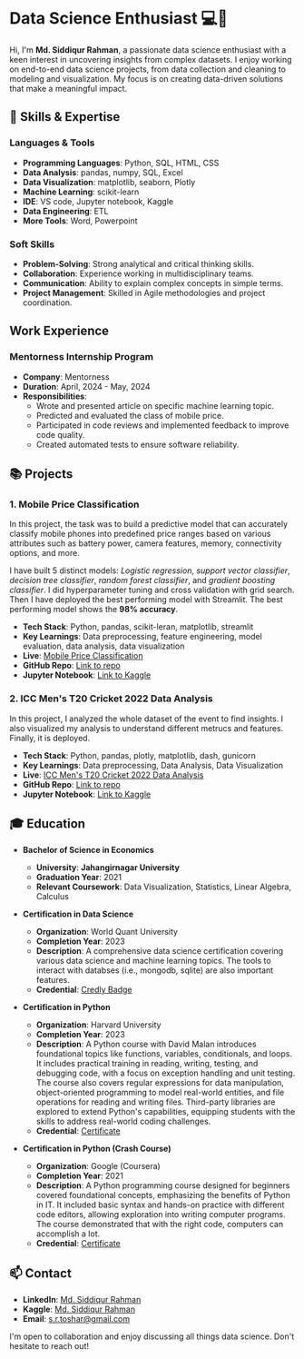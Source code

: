 # Data Science Enthusiast 💻🔬

Hi, I'm __Md. Siddiqur Rahman__, a passionate data science enthusiast with a keen interest in uncovering insights from complex datasets. I enjoy working on end-to-end data science projects, from data collection and cleaning to modeling and visualization. My focus is on creating data-driven solutions that make a meaningful impact.

## 🧠 Skills & Expertise
### Languages & Tools
- **Programming Languages**: Python, SQL, HTML, CSS
- **Data Analysis**: pandas, numpy, SQL, Excel
- **Data Visualization**: matplotlib, seaborn, Plotly
- **Machine Learning**: scikit-learn
- **IDE**: VS code, Jupyter notebook, Kaggle
- **Data Engineering**: ETL
- **More Tools**: Word, Powerpoint
<!--
- **Deep Learning**: CNNs, RNNs, LSTMs
- **Big Data**: Apache Spark, Hadoop, AWS, Google Cloud
-->

### Soft Skills
- **Problem-Solving**: Strong analytical and critical thinking skills.
- **Collaboration**: Experience working in multidisciplinary teams.
- **Communication**: Ability to explain complex concepts in simple terms.
- **Project Management**: Skilled in Agile methodologies and project coordination.

## Work Experience
### Mentorness Internship Program
- **Company**: Mentorness
- **Duration**: April, 2024 - May, 2024
- **Responsibilities**:
  - Wrote and presented article on specific machine learning topic.
  - Predicted and evaluated the class of mobile price.
  - Participated in code reviews and implemented feedback to improve code quality.
  - Created automated tests to ensure software reliability.


## 📚 Projects
### 1. **Mobile Price Classification**
In this project, the task was to build a predictive model that can accurately classify mobile phones into predefined price ranges based on various attributes such as battery power, camera features, memory, connectivity options, and more.

I have built 5 distinct models: *Logistic regression*, *support vector classifier*, *decision tree classifier*, *random forest classifier*, and *gradient boosting classifier*. I did hyperparameter tuning and cross validation with grid search. Then I have deployed the best performing model with Streamlit. The best performing model shows the __98% accuracy__.

- **Tech Stack**: Python, pandas, scikit-leran, matplotlib, streamlit
- **Key Learnings**: Data preprocessing, feature engineering, model evaluation, data analysis, data visualization
- **Live**: [Mobile Price Classification](https://mobilepriceclassification-w8clyq2btydf4ikyplspq3.streamlit.app/)
- **GitHub Repo**: [Link to repo](https://github.com/Tushar-Siddik/mobile_price_classification)
- **Jupyter Notebook**: [Link to Kaggle](https://www.kaggle.com/code/tusharsiddik/mobile-price-classification)

### 2. **ICC Men's T20 Cricket 2022 Data Analysis**
In this project, I analyzed the whole dataset of the event to find insights. I also visualized my analysis to understand different metrucs and features. Finally, it is deployed.

- **Tech Stack**: Python, pandas, plotly, matplotlib, dash, gunicorn
- **Key Learnings**: Data preprocessing, Data Analysis, Data Visualization
- **Live**: [ICC Men's T20 Cricket 2022 Data Analysis](https://cricket-t20wc2022.onrender.com/)
- **GitHub Repo**: [Link to repo](https://github.com/Tushar-Siddik/cricket_t20wc2022)
- **Jupyter Notebook**: [Link to Kaggle](https://www.kaggle.com/code/tusharsiddik/icc-t20-cwc-2022-super12)

## 🎓 Education
- **Bachelor of Science in Economics**
  - **University**: __Jahangirnagar University__
  - **Graduation Year**: 2021
  - **Relevant Coursework**: Data Visualization, Statistics, Linear Algebra, Calculus

- **Certification in Data Science**
  - **Organization**: World Quant University
  - **Completion Year**: 2023
  - **Description**: A comprehensive data science certification covering various data science and machine learning topics. The tools to interact with databses (i.e., mongodb, sqlite) are also important features.
  - **Credential**: [Credly Badge](https://www.credly.com/badges/0ee6e198-aa93-45a4-acf0-9dbf5a3e8979/public_url)

- **Certification in Python**
  - **Organization**: Harvard University
  - **Completion Year**: 2023
  - **Description**: A Python course with David Malan introduces foundational topics like functions, variables, conditionals, and loops. It includes practical training in reading, writing, testing, and debugging code, with a focus on exception handling and unit testing. The course also covers regular expressions for data manipulation, object-oriented programming to model real-world entities, and file operations for reading and writing files. Third-party libraries are explored to extend Python's capabilities, equipping students with the skills to address real-world coding challenges.
  - **Credential**: [Certificate](https://cs50.harvard.edu/certificates/9f78377f-9d1a-43e1-8f3b-e91e49b2b26f)

- **Certification in Python (Crash Course)**
  - **Organization**: Google (Coursera)
  - **Completion Year**: 2021
  - **Description**: A Python programming course designed for beginners covered foundational concepts, emphasizing the benefits of Python in IT. It included basic syntax and hands-on practice with different code editors, allowing exploration into writing computer programs. The course demonstrated that with the right code, computers can accomplish a lot.
  - **Credential**: [Certificate](https://www.coursera.org/account/accomplishments/certificate/J24BTEMVMCEH)

## 📫 Contact
- **LinkedIn**: [Md. Siddiqur Rahman](https://www.linkedin.com/in/tushar-siddik/)
- **Kaggle**: [Md. Siddiqur Rahman](https://www.kaggle.com/tusharsiddik)
- **Email**: s.r.toshar@gmail.com

I'm open to collaboration and enjoy discussing all things data science. Don't hesitate to reach out!






<!---
Tushar-Siddik/Tushar-Siddik is a ✨ special ✨ repository because its `README.md` (this file) appears on your GitHub profile.
You can click the Preview link to take a look at your changes.
--->

